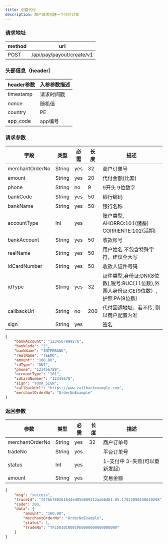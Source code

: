 ```yaml
---
title: 创建代付
description: 商户请求创建一个代付订单
---
```


### 请求地址

| method | url                       |
| ------ | ------------------------- |
| POST   | /api/pay/payout/create/v1 |

### 头部信息（header）

| header参数                  | 入参参数描述 |
|---------------------------|--------|
| timestamp                 | 请求时间戳  |
| nonce                     | 随机值    |
| country                   | PE |
| app_code                  | app编号  |

### 请求参数

| 字段              | 类型   | 必需  | 长度  | 描述                                                       |
|-----------------| ------ |-----|-----|----------------------------------------------------------|
| merchantOrderNo | String | yes | 32  | 商户订单号                                                    |
| amount          | String | yes | 20  | 代付金额(比索)                                                 |
| phone           | String |  no | 9   | 9开头 9位数字                                                 |
| bankCode        | String | yes | 50  | 银行编码                                                     |
| bankName        | String | yes | 50  | 银行名称                                                     |
| accountType     | Int    | yes |     | 账户类型, AHORRO:101(储蓄) CORRIENTE:102(活期)          |
| bankAccount     | String | yes | 50  | 收款账号                                                     |
| realName        | String | yes | 50  | 用户姓名 不包含特殊字符，建议全大写                                       |
| idCardNumber    | String | yes | 50  | 收款人证件号码                                                  |
| idType          | Stirng | yes | 32  | 证件类型,身份证:DNI(8位数),税号:RUC(11位数),外国人身份证:CE(9位数）, 护照:PA(9位数） |
| callbackUrl     | String | no  | 200 | 代付回调地址，若不传, 则以商户配置为准                                     |
| sign            | String | yes |     | 签名                                                       |

```json title=请求示例
{
    "bankAccount": "1234567899276",
    "bankCode": "2",
    "bankName": "INTERBANK",
    "realName": "TEEMO",
    "amount": "100.00",
    "idType": "DNI",
    "phone": "123456789",
    "accountType": "101",
    "idCardNumber": "12345678",
    "sign": "YOUR_SIGN",
    "callbackUrl": "https://www.callbackexample.com",
    "merchantOrderNo": "OrderNoExample"
}

```

### 返回参数

| 参数            | 类型   | 必需 | 长度 | 描述                          |
| --------------- | ------ | ---- | ---- | ----------------------------- |
| merchantOrderNo | String | yes  | 32   | 商户订单号                    |
| tradeNo         | String | yes  |      | 平台订单号                    |
| status          | Int | yes  |      | 1-支付中 3-失败(可以重新发起) |
| amount          | String | yes  |      | 交易金额                      |

```json title=返回示例
{
    "msg": "success",
    "traceId": "747bbf80261844ed85b809212aab0d81.85.17422898158610298",
    "code": 200,
    "data": {
        "amount": "100.00",
        "merchantOrderNo": "OrderNoExample",
        "status": 1,
        "tradeNo": "TF2501010001PE0000000000000000"
    }
}
```
